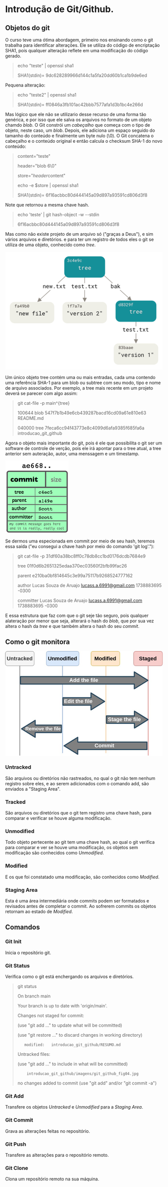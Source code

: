 # Introdução de Git/Github.

## Objetos do git

O curso teve uma ótima abordagem, primeiro nos ensinando como o git trabalha para identificar alterações. Ele se utiliza do código de encriptação SHA1, 
pois qualquer alteração reflete em uma modificação do código gerado.

> echo "teste" | openssl sha1
>
> SHA1(stdin)= 9dc628289966d144c1a5fa20dd60b1ca1b9de6ed

Pequena alteração:

> echo "teste2" | openssl sha1
>
> SHA1(stdin)= ff0846a3fb101ac42bbb7577afa1d3b1bc4e266d

Mas lógico que ele não se utilizario desse recurso de uma forma tão genérica, e por isso que ele salva os arquivos no formato de um objeto chamdo *blob*.
O Git constrói um *cabeçalho* que começa com o tipo de objeto, neste caso, um *blob*. Depois, ele adiciona um espaço seguido do tamanho do conteúdo e
finalmente um byte nulo (\0). O Git concatena o cabeçalho e o conteúdo original e então calcula o checksum SHA-1 do novo conteúdo:

> content="teste"
>
> header="blob 6\0"
>
> store="$header$content"
>
> echo -e $store | openssl sha1
>
> SHA1(stdin)= 6f16acbbc80d444145a09d897a93591cd806d3f8

Note que retornou a mesma chave hash.

> echo 'teste' | git hash-object -w --stdin
>
> 6f16acbbc80d444145a09d897a93591cd806d3f8

Mas como não existe projeto de um arquivo só ("graças a Deus"), e sim vários arquivos e diretórios. e para ter um registro de todos eles o git se utiliza 
de uma objeto, conhecido como *tree*.

![objeto tree](./imagens/data-model-2.png)

Um único objeto tree contém uma ou mais entradas, cada uma contendo uma referência SHA-1 para um blob ou subtree com seu modo, tipo e nome de arquivo 
associados. Por exemplo, a tree mais recente em um projeto deverá se parecer com algo assim:

> git cat-file -p main^{tree}
>
> 100644 blob 547f7b1b49e6cb439287bacd16cd09a61e810e63    README.md
>
> 040000 tree 7feca6cc94f43773e8c4099d6afa9385f685fa6a    introducao_git_github

Agora o objeto mais importante do git, pois é ele que possibilita o git ser um software de controle de verção, pois ele irá apontar para o tree atual,
a tree anterior sem auteração, autor, uma menssagem e um timestamp.

![objeto commit](./imagens/object-commit.png)

Se dermos uma especionada em commit por meio de seu hash, teremos essa saída ("eu consegui a chave hash por meio do comando 'git log'."):

> git cat-file -p 31df60a38bc8ff0c78db8cc1bd0176dcdb7684e9
>
> tree 01f0d6b2651325edaa370ec03560f2bfb99fac26
>
> parent e210ba0bf814645c3e99a75117b9268524777162
>
> author Lucas Souza de Aruajo <lucass.a.6991@gmail.com> 1738883695 -0300
>
> committer Lucas Souza de Aruajo <lucass.a.6991@gmail.com> 1738883695 -0300

E essa estrutura que faz com que o git seje tão seguro, pois qualquer alateração por menor que seja, alterará o hash do *blob*, que por sua vez altera 
o hash da *tree* e que também altera o hash do seu *commit*.

## Como o git monitora

![Funcionamento da stage area](./imagens/git_github_fig04.jpg)

### Untracked

São arquivos ou diretórios não rastreados, no qual o git não tem nenhum registro sobre eles, e ao serem adicionados com o comando add, são enviados a "Staging Area".

### Tracked

São arquivos ou diretórios que o git tem registro uma chave hash, para comparar e verificar se houve alguma modificação.

### Unmodified

Todo objeto pertecente ao git tem uma chave hash, ao qual o git verifica para comparar e ver se houve uma modificação, os objetos sem modificação são conhecidos 
como *Unmodified*.

### Modified

E os que foi constatado uma modificação, são conhecidos como *Modified*.

### Staging Area

Esta é uma área intermediária onde commits podem ser formatados e revisados antes de completar o commit. Ao sofrerem commits os objetos retornam ao estado de
*Modified*. 

## Comandos

### Git Init

Inicia o repositório git.

### Git Status

Verifica como o git está enchergando os arquivos e diretórios.

> git status
>
> On branch main
>
> Your branch is up to date with 'origin/main'.
>
>
> Changes not staged for commit:
>
>  
>  (use "git add <file>..." to update what will be committed)
>
>  (use "git restore <file>..." to discard changes in working directory)
>
>        modified:   introducao_git_github/RESUMO.md
>
>
> Untracked files:
>
>   (use "git add <file>..." to include in what will be committed)
>
>         introducao_git_github/imagens/git_github_fig04.jpg
>
> no changes added to commit (use "git add" and/or "git commit -a")


### Git Add

Transfere os objetos *Untracked* e *Unmodified* para a *Staging Area*.

### Git Commit

Grava as alterações feitas no repositório.

### Git Push

Transfere as alterações para o repositório remoto.

### Git Clone

Clona um repositório remoto na sua máquina.


